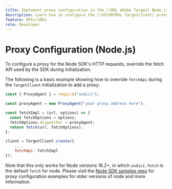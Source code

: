```yaml
---
title: Implement proxy configuration in the [!DNL Adobe Target] Node.js SDK
description: Learn how to configure the [!UICONTROL TargetClient] proxy configuration in the [!DNL Adobe Target] Node.js SDK.
feature: APIs/SDKs
role: Developer
---
```


# Proxy Configuration (Node.js)

To configure a proxy for the Node SDK's HTTP requests, override the fetch API used by the SDK during initialization.

The following is a basic example showing how to override `fetchApi` during the `TargetClient` initialization to add a proxy:

```javascript {line-numbers="true"}
const { ProxyAgent } = require("undici");

const proxyAgent = new ProxyAgent("your proxy address here");

const fetchImpl = (url, options) => {
  const fetchOptions = options;
  fetchOptions.dispatcher = proxyAgent;
  return fetch(url, fetchOptions);
};

client = TargetClient.create({
    ...,
    fetchApi: fetchImpl
});
```

Note that this only works for Node versions 18.2+, in which `undici.fetch` is the default `fetch` for node.
Please visit the [Node SDK samples repo](https://github.com/adobe/target-nodejs-sdk-samples/tree/master/proxy-configuration)
for proxy configuration examples for older versions of node and more information.
